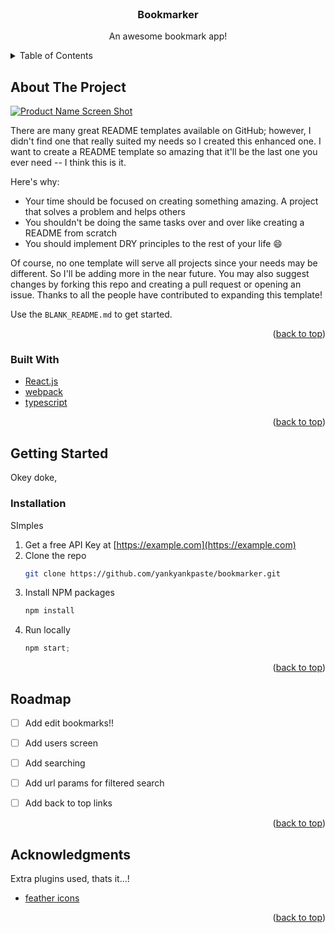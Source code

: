  

 
<!--
*** I'm using markdown "reference style" links for readability.
*** Reference links are enclosed in brackets [ ] instead of parentheses ( ).
*** See the bottom of this document for the declaration of the reference variables
*** for contributors-url, forks-url, etc. This is an optional, concise syntax you may use.
*** https://www.markdownguide.org/basic-syntax/#reference-style-links
-->
 



<!-- PROJECT LOGO -->
<br />
<div align="center">
 

  <h3 align="center">Bookmarker</h3>

  <p align="center">
    An awesome bookmark app!
    <br />
  </p>
</div>



<!-- TABLE OF CONTENTS -->
<details>
  <summary>Table of Contents</summary>
  <ol>
    <li>
      <a href="#about-the-project">About The Project</a>
      <ul>
      </ul>
    </li>
    <li>
      <a href="#getting-started">Getting Started</a>
      <ul>
      </ul>
    </li>
    <li><a href="#usage">Usage</a></li>
    <li><a href="#roadmap">Roadmap</a></li>
    <li><a href="#contributing">Contributing</a></li>
    <li><a href="#license">License</a></li>
    <li><a href="#contact">Contact</a></li>
    <li><a href="#acknowledgments">Acknowledgments</a></li>
  </ol>
</details>



<!-- ABOUT THE PROJECT -->
## About The Project

[![Product Name Screen Shot][product-screenshot]](https://example.com)

There are many great README templates available on GitHub; however, I didn't find one that really suited my needs so I created this enhanced one. I want to create a README template so amazing that it'll be the last one you ever need -- I think this is it.

Here's why:
* Your time should be focused on creating something amazing. A project that solves a problem and helps others
* You shouldn't be doing the same tasks over and over like creating a README from scratch
* You should implement DRY principles to the rest of your life :smile:

Of course, no one template will serve all projects since your needs may be different. So I'll be adding more in the near future. You may also suggest changes by forking this repo and creating a pull request or opening an issue. Thanks to all the people have contributed to expanding this template!

Use the `BLANK_README.md` to get started.

<p align="right">(<a href="#top">back to top</a>)</p>



### Built With

* [React.js](https://reactjs.org/)
* [webpack](http://webpack.github.io/)
* [typescript](https://www.typescriptlang.org/)
<p align="right">(<a href="#top">back to top</a>)</p>



<!-- GETTING STARTED -->
## Getting Started

Okey doke,  
 
### Installation

SImples

1. Get a free API Key at [https://example.com](https://example.com)
1. Clone the repo
   ```sh
   git clone https://github.com/yankyankpaste/bookmarker.git
   ```
3. Install NPM packages
   ```sh
   npm install
   ```
3. Run locally
   ```js
   npm start;
   ```

<p align="right">(<a href="#top">back to top</a>)</p>


 

<!-- ROADMAP -->
## Roadmap

- [ ] Add edit bookmarks!!
- [ ] Add users screen
- [ ] Add searching
- [ ] Add url params for filtered search
- [ ] Add back to top links
 
 
<p align="right">(<a href="#top">back to top</a>)</p>

   

<!-- ACKNOWLEDGMENTS -->
## Acknowledgments

Extra plugins used, thats it...!

* [feather icons](https://feathericons.com/)


<p align="right">(<a href="#top">back to top</a>)</p>



<!-- MARKDOWN LINKS & IMAGES -->
<!-- https://www.markdownguide.org/basic-syntax/#reference-style-links -->

[product-screenshot]: images/screenshot.png
